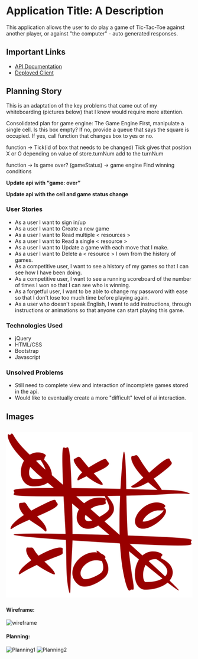 # Application Title: A Description

This application allows the user to do play a game of Tic-Tac-Toe against another player, or against "the computer" - auto generated responses.

## Important Links

- [API Documentation](https://git.generalassemb.ly/ga-wdi-boston/game-project-api)
- [Deployed Client](https://jshin02.github.io/tic-tac-toe/)

## Planning Story
This is an adaptation of the key problems that came out of my whiteboarding (pictures below) that I knew would require more attention.

Consolidated plan for game engine:
The Game Engine
First, manipulate a single cell.
Is this box empty?
If no, provide a queue that says the square is occupied.
If yes, call function that changes box to yes or no.

function -> Tick(id of box that needs to be changed)
Tick gives that position X or O depending on value of store.turnNum
add to the turnNum

function -> Is game over? (gameStatus) -> game engine
Find winning conditions

**Update api with “game: over”**

**Update api with the cell and game status change**

### User Stories

- As a user I want to sign in/up
- As a user I want to Create a new game
- As a user I want to Read multiple < resources >
- As a user I want to Read a single < resource >
- As a user I want to Update a game with each move that I make.
- As a user I want to Delete a < resource > I own from the history of games.
- As a competitive user, I want to see a history of my games so that I can see how I have been doing.
- As a competitive user, I want to see a running scoreboard of the number of times I won so that I can see who is winning.
- As a forgetful user, I want to be able to change my password with ease so that I don't lose too much time before playing again.
- As a user who doesn't speak English, I want to add instructions, through instructions or animations so that anyone can start playing this game.

### Technologies Used

- jQuery
- HTML/CSS
- Bootstrap
- Javascript

### Unsolved Problems

- Still need to complete view and interaction of incomplete games stored in the api.
- Would like to eventually create a more "difficult" level of ai interaction.

## Images
![Logo](public/tic_tac_toe.svg.png)
---

#### Wireframe:
![wireframe](https://media.git.generalassemb.ly/user/28541/files/49ea3480-a968-11ea-82fe-dd6ee5f14cb0)

#### Planning:
![Planning1](https://media.git.generalassemb.ly/user/28541/files/46ef4400-a968-11ea-8418-2a2ffe34d88e)
![Planning2](https://media.git.generalassemb.ly/user/28541/files/4d7dbb80-a968-11ea-9985-4645edf8c64a)
